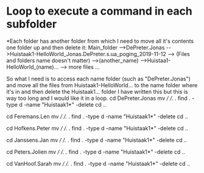
# Loop to execute a command in each subfolder

*Each folder has another folder from which I need to move all it's contents one folder up and then delete it:
Main_folder
   -->DePreter.Jonas
       -->Huistaak1-HelloWorld_Jonas.DePreter.s.ua_poging_2019-11-12
          --> (Files and folders name doesn't matter)
   -->(another_name)
       -->Huistaa1-HelloWorld_(name)...
          --> more files
    ...


So what I need is to access each name folder (such as "DePreter.Jonas") and move all the files from Huistaak1-HelloWorld... to the name folder where it's in and then delete the Huistaak1... folder
I have written this but this is way too long and I would like it in a loop.
cd DePreter.Jonas
mv */* */.* . 
find . -type d -name "Huistaak1*" -delete
cd ..

cd Feremans.Len
mv */* */.* . 
find . -type d -name "Huistaak1*" -delete
cd ..

cd Hofkens.Peter
mv */* */.* . 
find . -type d -name "Huistaak1*" -delete
cd ..

cd Janssens.Jan
mv */* */.* . 
find . -type d -name "Huistaak1*" -delete
cd ..

cd Peters.Jolien
mv */* */.* . 
find . -type d -name "Huistaak1*" -delete
cd ..

cd VanHoof.Sarah
mv */* */.* . 
find . -type d -name "Huistaak1*" -delete
cd ..


        